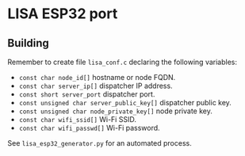 # LISA ESP32 port

## Building

Remember to create file `lisa_conf.c` declaring the following variables:

- `const char node_id[]` hostname or node FQDN.
- `const char server_ip[]` dispatcher IP address.
- `const short server_port` dispatcher port.
- `const unsigned char server_public_key[]` dispatcher public key.
- `const unsigned char node_private_key[]` node private key.
- `const char wifi_ssid[]` Wi-Fi SSID.
- `const char wifi_passwd[]` Wi-Fi password.

See `lisa_esp32_generator.py` for an automated process.
